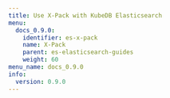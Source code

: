 ```yaml
---
title: Use X-Pack with KubeDB Elasticsearch
menu:
  docs_0.9.0:
    identifier: es-x-pack
    name: X-Pack
    parent: es-elasticsearch-guides
    weight: 60
menu_name: docs_0.9.0
info:
  version: 0.9.0
---
```



